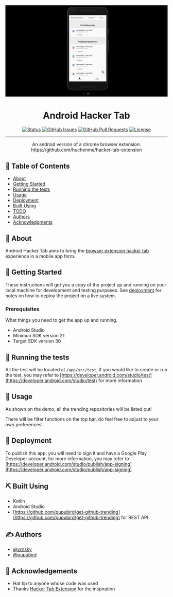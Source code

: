 
<div align="center">
  <img src="./img/demo.gif"/>
</div>

<h1 align="center">Android Hacker Tab</h1>

<div align="center">

[![Status](https://img.shields.io/badge/status-active-success.svg)]()
[![GitHub Issues](https://img.shields.io/github/issues/vrnsky/android-hacker-tab.svg)](https://github.com/vrnsky/android-hacker-tab/issues)
[![GitHub Pull Requests](https://img.shields.io/github/issues-pr/vrnsky/android-hacker-tab.svg)](https://github.com/vrnsky/android-hacker-tab/pulls)
[![License](https://img.shields.io/badge/license-MIT-blue.svg)](/LICENSE)

</div>

---

<p align="center"> An android version of a chrome browser extension: https://github.com/huchenme/hacker-tab-extension
    <br> 
</p>

## 📝 Table of Contents

- [About](#about)
- [Getting Started](#getting_started)
- [Running the tests](#tests)
- [Usage](#usage)
- [Deployment](#deployment)
- [Built Using](#built_using)
- [TODO](../TODO.md)
- [Authors](#authors)
- [Acknowledgments](#acknowledgement)

## 🧐 About <a name = "about"></a>

Android Hacker Tab aims to bring the [browser extension hacker tab](https://github.com/huchenme/hacker-tab-extension) experience in a mobile app form.

## 🏁 Getting Started <a name = "getting_started"></a>

These instructions will get you a copy of the project up and running on your local machine for development and testing purposes. See [deployment](#deployment) for notes on how to deploy the project on a live system.

### Prerequisites

What things you need to get the app up and running.

- Android Studio
- Minimun SDK version 21
- Target SDK version 30

## 🔧 Running the tests <a name = "tests"></a>

All the test will be located at `/app/src/test`, if you would like to create or run the test, you may refer to [https://developer.android.com/studio/test](https://developer.android.com/studio/test) for more information

## 🎈 Usage <a name="usage"></a>

As shown on the demo, all the trending repositories will be listed out!

There will be filter functions on the top bar, do feel free to adjust to your own preferences!

## 🚀 Deployment <a name = "deployment"></a>

To publish this app, you will need to sign it and have a Google Play Developer account, for more information, you may refer to [https://developer.android.com/studio/publish/app-signing](https://developer.android.com/studio/publish/app-signing)

## ⛏️ Built Using <a name = "built_using"></a>

- Kotlin
- Android Studio
- [https://github.com/pupubird/get-github-trending](https://github.com/pupubird/get-github-trending) for REST API

## ✍️ Authors <a name = "authors"></a>

- [@vrnsky](https://github.com/vrnsky)
- [@pupubird](https://github.com/pupubird)

## 🎉 Acknowledgements <a name = "acknowledgement"></a>

- Hat tip to anyone whose code was used
- Thanks [Hacker Tab Extension](https://github.com/huchenme/hacker-tab-extension) for the inspiration
